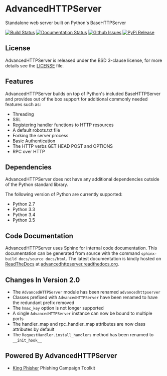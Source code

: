 # AdvancedHTTPServer
Standalone web server built on Python's BaseHTTPServer

[![Build Status](http://img.shields.io/travis/zeroSteiner/AdvancedHTTPServer.svg?style=flat-square)](https://travis-ci.org/zeroSteiner/AdvancedHTTPServer)
[![Documentation Status](https://readthedocs.org/projects/advancedhttpserver/badge/?version=latest&style=flat-square)](http://advancedhttpserver.readthedocs.org/en/latest)
[![Github Issues](http://img.shields.io/github/issues/zerosteiner/AdvancedHTTPServer.svg?style=flat-square)](https://github.com/zerosteiner/AdvancedHTTPServer/issues)
[![PyPi Release](https://img.shields.io/pypi/v/AdvancedHTTPServer.svg?style=flat-square)](https://pypi.python.org/pypi/AdvancedHTTPServer)

## License
AdvancedHTTPServer is released under the BSD 3-clause license, for more details
see the [LICENSE](https://github.com/zeroSteiner/AdvancedHTTPServer/blob/master/LICENSE)
file.

## Features
AdvancedHTTPServer builds on top of Python's included BaseHTTPServer and
provides out of the box support for additional commonly needed features such as:
 - Threading
 - SSL
 - Registering handler functions to HTTP resources
 - A default robots.txt file
 - Forking the server process
 - Basic Authentication
 - The HTTP verbs GET HEAD POST and OPTIONS
 - RPC over HTTP

## Dependencies
AdvancedHTTPServer does not have any additional dependencies outside of the
Python standard library.

The following version of Python are currently supported:
 - Python 2.7
 - Python 3.3
 - Python 3.4
 - Python 3.5

## Code Documentation
AdvancedHTTPServer uses Sphinx for internal code documentation. This
documentation can be generated from source with the command
```sphinx-build docs/source docs/html```. The latest documentation is
kindly hosted on [ReadTheDocs](https://readthedocs.org/) at
[advancedhttpserver.readthedocs.org](https://advancedhttpserver.readthedocs.org/en/latest/).

## Changes In Version 2.0
 - The `AdvancedHTTPServer` module has been renamed `advancedhttpserver`
 - Classes prefixed with `AdvancedHTTPServer` have been renamed to have the
   redundant prefix removed
 - The `hmac_key` option is not longer supported
 - A single `AdvancedHTTPServer` instance can now be bound to multiple ports
 - The handler_map and rpc_handler_map attributes are now class attributes by
   default
 - The `RequestHandler.install_handlers` method has been renamed to
   `__init_hook__`

## Powered By AdvancedHTTPServer
 - [King Phisher](https://github.com/securestate/king-phisher) Phishing Campaign Toolkit
